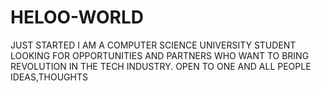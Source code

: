 # HELOO-WORLD
JUST STARTED
I AM A COMPUTER SCIENCE UNIVERSITY STUDENT
LOOKING FOR OPPORTUNITIES AND PARTNERS WHO WANT TO BRING REVOLUTION IN THE TECH INDUSTRY.
OPEN TO ONE AND ALL PEOPLE IDEAS,THOUGHTS
